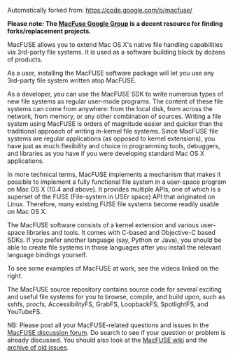 Automatically forked from: https://code.google.com/p/macfuse/

**Please note:  The [MacFuse Google Group](http://groups.google.com/group/macfuse) is a decent resource for finding forks/replacement projects.**

MacFUSE allows you to extend Mac OS X's native file handling capabilities via 3rd-party file systems. It is used as a software building block by dozens of products.

As a user, installing the MacFUSE software package will let you use any 3rd-party file system written atop MacFUSE.

As a developer, you can use the MacFUSE SDK to write numerous types of new file systems as regular user-mode programs. The content of these file systems can come from anywhere: from the local disk, from across the network, from memory, or any other combination of sources. Writing a file system using MacFUSE is orders of magnitude easier and quicker than the traditional approach of writing in-kernel file systems. Since MacFUSE file systems are regular applications (as opposed to kernel extensions), you have just as much flexibility and choice in programming tools, debuggers, and libraries as you have if you were developing standard Mac OS X applications.

In more technical terms, MacFUSE implements a mechanism that makes it possible to implement a fully functional file system in a user-space program on Mac OS X (10.4 and above). It provides multiple APIs, one of which is a superset of the FUSE (File-system in USEr space) API that originated on Linux. Therefore, many existing FUSE file systems become readily usable on Mac OS X.

The MacFUSE software consists of a kernel extension and various user-space libraries and tools. It comes with C-based and Objective-C based SDKs. If you prefer another language (say, Python or Java), you should be able to create file systems in those languages after you install the relevant language bindings yourself.

To see some examples of MacFUSE at work, see the videos linked on the right.

The MacFUSE source repository contains source code for several exciting and useful file systems for you to browse, compile, and build upon, such as sshfs, procfs, AccessibilityFS, GrabFS, LoopbackFS, SpotlightFS, and YouTubeFS.

NB: Please post all your MacFUSE-related questions and issues in the [MacFUSE discussion forum](http://groups.google.com/group/macfuse). Do search to see if your question or problem is already discussed. You should also look at the [MacFUSE wiki](http://code.google.com/p/macfuse/w/list) and the [archive of old issues](http://code.google.com/p/macfuse/issues/list).
